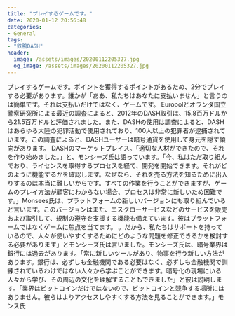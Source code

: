 ```yaml
---
title: "プレイするゲームです。"
date: 2020-01-12 20:56:48
categories:
- General
tags:
- "鉄腕DASH"
header:
  image: /assets/images/20200112205327.jpg
  og_image: /assets/images/20200112205327.jpg
---
```


プレイするゲームです。ポイントを獲得するポイントがあるため、2分でプレイする必要があります。誰かが「ああ、私たちはあなたに支払いません」と言うのは簡単です。それは支払いだけではなく、ゲームです。 Europolとオランダ国立警察研究所による最近の調査によると、2012年のDASH取引は、15.8百万ドルから21.5百万ドルと評価されました。また、DASHの使用は調査によると、DASHはあらゆる大陸の犯罪活動で使用されており、100人以上の犯罪者が逮捕されています。この調査によると、DASHユーザーは暗号通貨を使用して身元を隠す傾向があります。 DASHのマーケットプレイス。「適切な人材ができたので、それを作り始めました。」と、モンシーズ氏は語っています。「今、私はただ取り組んでおり、ライセンスを取得するプロセスを経て、開発を開始できます。それがどのように機能するかを確認します。なぜなら、それを売る方法を知るために出入りするのは本当に難しいからです。すべての作業を行うことができますが、ゲームのプレイ方法が顧客にわからない場合、プロセスは非常に新しいため困難です。」Monsees氏は、プラットフォームの新しいバージョンにも取り組んでいると言います。このバージョンはまた、エスクローサービスなどのサービスを販売および取引して、規制の遵守を支援する機能も備えています。彼はプラットフォームではなくゲームに焦点を当てます。 。だから、私たちはサポートを持っているので、人々が使いやすくするためにどのような問題を修正できるかを検討する必要があります」とモンシーズ氏は言いました。モンシーズ氏は、暗号業界は銀行には過去があります。「常に新しいツールがあり、物事を行う新しい方法があります。銀行は、必ずしも金融機関である必要はなく、必ずしも金融機関で訓練されているわけではない人々から学ぶことができます。暗号化の現場にいる人々から学び、その周辺の文化を理解することもできました」と彼は説明します。「業界はビットコインだけではないので、ビットコインと競争する場所にはありません。彼らはよりアクセスしやすくする方法を見ることができます。」モンス氏
